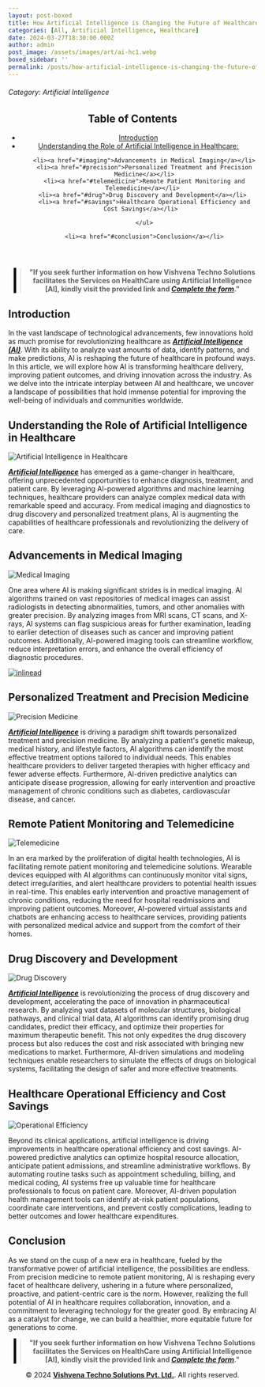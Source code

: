```yaml
---
layout: post-boxed
title: How Artificial Intelligence is Changing the Future of Healthcare
categories: [All, Artificial Intelligence, Healthcare]
date: 2024-03-27T18:30:00.000Z
author: admin
post_image: /assets/images/art/ai-hc1.webp
boxed_sidebar: ''
permalink: /posts/how-artificial-intelligence-is-changing-the-future-of-healthcare
---
```


###### Category: Artificial Intelligence

<html lang="en">
<head>
    <meta charset="UTF-8">
    <meta name="viewport" content="width=device-width, initial-scale=1.0">
    <title><h1>How Artificial Intelligence is Changing the Future of Healthcare</h1></title>
    <meta name="description" content="Explore how artificial intelligence (AI) is revolutionizing the healthcare industry, from diagnosis to treatment, and its impact on the future of healthcare delivery.">
</head>
<body>
    <header>
	<h2>Table of Contents</h2>
       <nav>
<ul>
    <li><a href="#introduction">Introduction</a></li>
    <li><a href="#understanding">Understanding the Role of Artificial Intelligence in Healthcare:</a></li>
	<ul>

```
<li><a href="#imaging">Advancements in Medical Imaging</a></li>
<li><a href="#precision">Personalized Treatment and Precision Medicine</a></li>
<li><a href="#telemedicine">Remote Patient Monitoring and Telemedicine</a></li>	
<li><a href="#drug">Drug Discovery and Development</a></li>	
<li><a href="#savings">Healthcare Operational Efficiency and Cost Savings</a></li>	

</ul>

<li><a href="#conclusion">Conclusion</a></li>
```

</ul>
</nav>

</header>

<center><blockquote style="position:relative;">
<p><b style="font-size:1em;">"If you seek further information on how Vishvena Techno Solutions facilitates the Services on HealthCare using Artificial Intelligence [AI], kindly visit the provided link and <a href="/contact"><i>Complete the form</i></a>."</b></p>
<div style="position:absolute; top:0; bottom:0; left:-15px; border-left:5px solid black;"></div>
</blockquote></center>

<article>
    <section id="introduction">
        <h2>Introduction</h2>
        <p>In the vast landscape of technological advancements, few innovations hold as much promise for revolutionizing healthcare as 
		<a href="/artificial-intelligence"><b><i>Artificial Intelligence (AI)</i></b></a>. With its ability to analyze vast amounts of data, identify patterns, and make predictions, AI is reshaping the future of healthcare in profound ways. In this article, we will explore how AI is transforming healthcare delivery, improving patient outcomes, and driving innovation across the industry. As we delve into the intricate interplay between AI and healthcare, we uncover a landscape of possibilities that hold immense potential for improving the well-being of individuals and communities worldwide.</p>

</section>

<section id="understanding">
    <h2>Understanding the Role of Artificial Intelligence in Healthcare</h2>

<img src="/assets/images/art/ai-hc1-img1.webp" alt="Artificial Intelligence in Healthcare" style="max-width:100%; height:auto;"><br>

<p><a href="https://www.vishvena.com/"><b><i>Artificial Intelligence</i></b></a> has emerged as a game-changer in healthcare, offering unprecedented opportunities to enhance diagnosis, treatment, and patient care. By leveraging AI-powered algorithms and machine learning techniques, healthcare providers can analyze complex medical data with remarkable speed and accuracy. From medical imaging and diagnostics to drug discovery and personalized treatment plans, AI is augmenting the capabilities of healthcare professionals and revolutionizing the delivery of care.</p>

</section>

<section id="imaging">
    <h2>Advancements in Medical Imaging</h2>

<img src="/assets/images/art/ai-hc1-img2.webp" alt="Medical Imaging" style="max-width:100%; height:auto;"><br>

<p>One area where AI is making significant strides is in medical imaging. AI algorithms trained on vast repositories of medical images can assist radiologists in detecting abnormalities, tumors, and other anomalies with greater precision. By analyzing images from MRI scans, CT scans, and X-rays, AI systems can flag suspicious areas for further examination, leading to earlier detection of diseases such as cancer and improving patient outcomes. Additionally, AI-powered imaging tools can streamline workflow, reduce interpretation errors, and enhance the overall efficiency of diagnostic procedures.</p>
</section>

<a href="/contact">
  <img src="/assets/images/art/inlinead1.webp" alt="inlinead" style="max-width:100%; height:auto;">
</a>
<br>

<section id="precision">
    <h2>Personalized Treatment and Precision Medicine</h2>

<img src="/assets/images/art/ai-hc1-img3.webp" alt="Precision Medicine" style="max-width:100%; height:auto;"><br>

<p><a href="/artificial-intelligence"><b><i>Artificial Intelligence</i></b></a> is driving a paradigm shift towards personalized treatment and precision medicine. By analyzing a patient's genetic makeup, medical history, and lifestyle factors, AI algorithms can identify the most effective treatment options tailored to individual needs. This enables healthcare providers to deliver targeted therapies with higher efficacy and fewer adverse effects. Furthermore, AI-driven predictive analytics can anticipate disease progression, allowing for early intervention and proactive management of chronic conditions such as diabetes, cardiovascular disease, and cancer.</p>

</section>

<section id="telemedicine">
    <h2>Remote Patient Monitoring and Telemedicine</h2>

<img src="/assets/images/art/ai-hc1-img4.webp" alt="Telemedicine" style="max-width:100%; height:auto;"><br>

<p>In an era marked by the proliferation of digital health technologies, AI is facilitating remote patient monitoring and telemedicine solutions. Wearable devices equipped with AI algorithms can continuously monitor vital signs, detect irregularities, and alert healthcare providers to potential health issues in real-time. This enables early intervention and proactive management of chronic conditions, reducing the need for hospital readmissions and improving patient outcomes. Moreover, AI-powered virtual assistants and chatbots are enhancing access to healthcare services, providing patients with personalized medical advice and support from the comfort of their homes.</p>

</section>

 <section id="drug">
    <h2>Drug Discovery and Development</h2>

<img src="/assets/images/art/ai-hc1-img5.webp" alt="Drug Discovery" style="max-width:100%; height:auto;"><br>

<p><a href="https://www.vishvena.com/"><b><i>Artificial Intelligence</i></b></a> is revolutionizing the process of drug discovery and development, accelerating the pace of innovation in pharmaceutical research. By analyzing vast datasets of molecular structures, biological pathways, and clinical trial data, AI algorithms can identify promising drug candidates, predict their efficacy, and optimize their properties for maximum therapeutic benefit. This not only expedites the drug discovery process but also reduces the cost and risk associated with bringing new medications to market. Furthermore, AI-driven simulations and modeling techniques enable researchers to simulate the effects of drugs on biological systems, facilitating the design of safer and more effective treatments.</p>

</section>

 <section id="savings">
    <h2>Healthcare Operational Efficiency and Cost Savings</h2>

<img src="/assets/images/art/ai-hc1-img6.webp" alt="Operational Efficiency" style="max-width:100%; height:auto;"><br>

<p>Beyond its clinical applications, artificial intelligence is driving improvements in healthcare operational efficiency and cost savings. AI-powered predictive analytics can optimize hospital resource allocation, anticipate patient admissions, and streamline administrative workflows. By automating routine tasks such as appointment scheduling, billing, and medical coding, AI systems free up valuable time for healthcare professionals to focus on patient care. Moreover, AI-driven population health management tools can identify at-risk patient populations, coordinate care interventions, and prevent costly complications, leading to better outcomes and lower healthcare expenditures.</p>

</section>

<section id="conclusion">
	<h2>Conclusion</h2>
	<p>As we stand on the cusp of a new era in healthcare, fueled by the transformative power of artificial intelligence, the possibilities are endless. From precision medicine to remote patient monitoring, AI is reshaping every facet of healthcare delivery, ushering in a future where personalized, proactive, and patient-centric care is the norm. However, realizing the full potential of AI in healthcare requires collaboration, innovation, and a commitment to leveraging technology for the greater good. By embracing AI as a catalyst for change, we can build a healthier, more equitable future for generations to come.</p>
</section>

</article>

<center><blockquote style="position:relative;">
<p><b style="font-size:1em;">"If you seek further information on how Vishvena Techno Solutions facilitates the Services on HealthCare using Artificial Intelligence [AI], kindly visit the provided link and <a href="/contact"><i>Complete the form</i></a>."</b></p>
<div style="position:absolute; top:0; bottom:0; left:-15px; border-left:5px solid black;"></div>
</blockquote></center>

<footer>
<center><p>&copy; 2024 <a href="https://vishvena.com"><b>Vishvena Techno Solutions Pvt. Ltd.</b></a>. All rights reserved.</p></center>

</footer>
</body>
</html>
